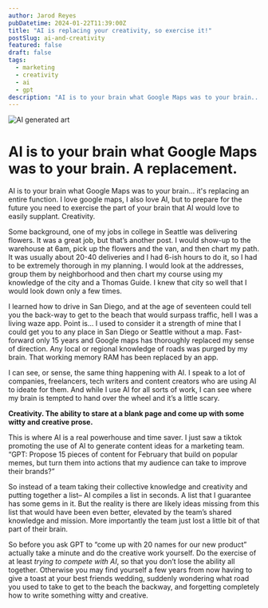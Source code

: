 ```yaml
---
author: Jarod Reyes
pubDatetime: 2024-01-22T11:39:00Z
title: "AI is replacing your creativity, so exercise it!"
postSlug: ai-and-creativity
featured: false
draft: false
tags:
  - marketing
  - creativity
  - ai
  - gpt
description: "AI is to your brain what Google Maps was to your brain... it's replacing an entire function. I love google maps, I also love AI, but to prepare for the future you need to exercise the part of your brain that AI would love to easily supplant..."
---
```


![AI generated art](/creativity.png "AI-generated art of van and flowers")

# AI is to your brain what Google Maps was to your brain. A replacement.

AI is to your brain what Google Maps was to your brain... it's replacing an entire function. I love google maps, I also love AI, but to prepare for the future you need to exercise the part of your brain that AI would love to easily supplant. Creativity.

Some background, one of my jobs in college in Seattle was delivering flowers. It was a great job, but that’s another post. I would show-up to the warehouse at 6am, pick up the flowers and the van, and then chart my path. It was usually about 20-40 deliveries and I had 6-ish hours to do it, so I had to be extremely thorough in my planning. I would look at the addresses, group them by neighborhood and then chart my course using my knowledge of the city and a Thomas Guide. I knew that city so well that I would look down only a few times.

I learned how to drive in San Diego, and at the age of seventeen could tell you the back-way to get to the beach that would surpass traffic, hell I was a living waze app. Point is… I used to consider it a strength of mine that I could get you to any place in San Diego or Seattle without a map. Fast-forward only 15 years and Google maps has thoroughly replaced my sense of direction. Any local or regional knowledge of roads was purged by my brain. That working memory RAM has been replaced by an app.

I can see, or sense, the same thing happening with AI. I speak to a lot of companies, freelancers, tech writers and content creators who are using AI to ideate for them. And while I use AI for all sorts of work, I can see where my brain is tempted to hand over the wheel and it’s a little scary.

**Creativity. The ability to stare at a blank page and come up with some witty and creative prose.**

This is where AI is a real powerhouse and time saver. I just saw a tiktok promoting the use of AI to generate content ideas for a marketing team. “GPT: Propose 15 pieces of content for February that build on popular memes, but turn them into actions that my audience can take to improve their brands?”

So instead of a team taking their collective knowledge and creativity and putting together a list– AI compiles a list in seconds. A list that I guarantee has some gems in it. But the reality is there are likely ideas missing from this list that would have been even better, elevated by the team’s shared knowledge and mission. More importantly the team just lost a little bit of that part of their brain.

So before you ask GPT to “come up with 20 names for our new product” actually take a minute and do the creative work yourself. Do the exercise of at least _trying to compete with AI_, so that you don’t lose the ability all together. Otherwise you may find yourself a few years from now having to give a toast at your best friends wedding, suddenly wondering what road you used to take to get to the beach the backway, and forgetting completely how to write something witty and creative.
